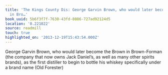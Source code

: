 ```yaml
---
title: 'The Kings County Dis: George Garvin Brown, who would later become the Brown
  in Bro…'
book_uuid: 5b6f3f7f-7630-43fd-8086-727ad92124d5
location: '0.221022'
source: readmill
touch: true
highlighted_on: '2013-12-19T15:43:54.000Z'
---
```


George Garvin Brown, who would later become the Brown in Brown-Forman (the company that now owns Jack Daniel’s, as well as many other spirits brands), as the first distiller to begin to bottle his whiskey specifically under a brand name (Old Forester)